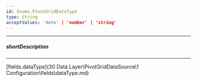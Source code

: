 ```yaml
---
id: Enums.PivotGridDataType
type: String
acceptValues: 'date' | 'number' | 'string'
---
```

---
##### shortDescription
<!-- Description goes here -->

---
<!-- Description goes here -->
[fields.dataType](30 Data Layer\PivotGridDataSource\1 Configuration\fields\dataType.md)